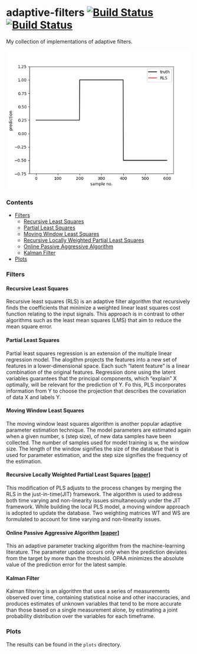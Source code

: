 # adaptive-filters [![Build Status](https://travis-ci.org/rohitner/adaptive-filters.svg?branch=master)](https://travis-ci.org/rohitner/adaptive-filters) [![Build Status](https://img.shields.io/badge/python-2.7%20%7C%203.5-blue.svg)](https://www.python.org/)
My collection of implementations of adaptive filters.

![filter_gif](filter.gif)

### Contents

<!-- toc -->
- [Filters](#filters)
  * [Recursive Least Squares](#recursive-least-squares)
  * [Partial Least Squares](#partial-least-squares)
  * [Moving Window Least Squares](#moving-window-least-squares)
  * [Recursive Locally Weighted Partial Least Squares](#recursive-locally-weighted-partial-least-squares-paper)
  * [Online Passive Aggressive Algorithm](#online-passive-aggressive-algorithm-paper)
  * [Kalman Filter](#kalman-filter)
- [Plots](#plots)

<!-- tocstop -->

### Filters

#### Recursive Least Squares
Recursive least squares (RLS) is an adaptive filter algorithm that recursively finds the coefficients that minimize a weighted linear least squares cost function relating to the input signals. This approach is in contrast to other algorithms such as the least mean squares (LMS) that aim to reduce the mean square error.

#### Partial Least Squares
Partial least squares regression is an extension of the multiple linear regression model. The alogithm projects the features into a new set of features in a lower‐dimensional space. Each such “latent feature” is a linear combination of the original features. Regression done using the latent variables guarantees that the principal components, which “explain” X optimally, will be relevant for the prediction of Y. Fo this, PLS incorporates information from Y to choose the projection that describes the covariation of data X and labels Y.

#### Moving Window Least Squares
The moving window least squares algorithm is another popular adaptive parameter estimation technique. The model parameters are estimated again when a given number, s (step size), of new data samples have been collected. The number of samples used for model training is w, the window size. The length of the window signifies the size of the database that is used for parameter estimation, and the step size signifies the frequency of the estimation.

#### Recursive Locally Weighted Partial Least Squares [[paper]](https://doi.org/10.1016/j.chemolab.2014.04.007)
This modification of PLS adjusts to the process changes by merging the RLS in the just-in-time(JIT) framework. The algorithm is used to address both time varying and non-linearity issues simultaneously under the JIT framework. While building the local PLS model, a moving window approach is adopted to update the database. Two weighting matrices WT and WS are formulated to account for time varying and non-linearity issues.

#### Online Passive Aggressive Algorithm [[paper]](http://www.jmlr.org/papers/v7/crammer06a)
This an adaptive parameter tracking algorithm from the machine-learning literature. The parameter update occurs only when the prediction deviates from the target by more than the threshold. OPAA minimizes the absolute value of the prediction error for the latest sample.

#### Kalman Filter
Kalman filtering is an algorithm that uses a series of measurements observed over time, containing statistical noise and other inaccuracies, and produces estimates of unknown variables that tend to be more accurate than those based on a single measurement alone, by estimating a joint probability distribution over the variables for each timeframe.
### Plots

The results can be found in the ```plots``` directory.
